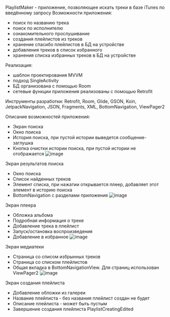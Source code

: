 PlaylistMaker - приложение, позволяющее искать треки в базе iTunes по введённому запросу
Возможности приложения:
- поиск по названию трека
- поиск по исполнителю
- ознакомительного прослушивание
- создания плейлистов из треков
- хранение спасибо плейлистов в БД на устройстве
- добавления треков в список избранного
- хранения списка избранных треков в БД на устройстве

Реализация:
- шаблон проектирования MVVM
- подход SingleActivity
- БД организована с помощью Room
- сетевые функции приложения реализованы с помощью Retrofit

Инструменты разработки:
Retrofit, Room, Glide, GSON, Koin, JetpackNavigation, JSON, Fragments, XML, BottomNavigation, ViewPager2

Описание возможностей приложения:
- Экран поиска
- Окно поиска
- История поиска, при пустой истории выведется сообщение-заглушка
- Кнопка очистки истории поиска, при пустой истории не отображается
![image](https://github.com/user-attachments/assets/fa3f9e37-9adb-4d46-9ad0-fff30423b103)

Экран результатов поиска
- Окно поиска
- Список найденных треков
- Элемент списка, при нажатии открывается плеер, добавляет этот элемент в историю поиска
- BottomNavigation с разделами приложения
![image](https://github.com/user-attachments/assets/6d84bf91-8d25-4063-b352-57bb065abbe6)

Экран плеера
- Обложка альбома
- Подробная информация о треке
- Добавление трека в плейлист
- Запуск/остановка воспроизведения
- Добавление в избранное
![image](https://github.com/user-attachments/assets/c63c4782-6fda-4b94-a76c-5bae64687833)

Экран медиатеки
- Страница со списом избрынных треков
- Страница со списком плейлистов
- Общая вкладка в BottomNavigationView. Для страниц использован ViewPager2
![image](https://github.com/user-attachments/assets/0330e83c-f10c-4be7-a840-143fad17047a)

Экран создания плейлиста
- Добавление обложки из галереи
- Название плейлиста - без названия плейлист создан не будет
- Описание плейлиста - может быть пустым
- Завершение создания плейлиста
PlaylistCreatingEdited
